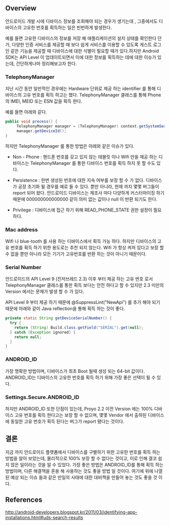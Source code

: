 ## Overview

안드로이드 개발 시에 디바이스 정보를 조회해야 되는 경우가 생기는데 , 그중에서도 디바이스의 고유한 번호를 획득하는 일은 빈번하게 발생한다. 

예를 들면 고유한 디바이스의 정보를 저장 해 애플리케이션의 설치 상태를 확인한다 던가, 다양한 인증 서비스를 제공할 때 보다 쉽게 서비스를 이용할 수 있도록 게스트 로그인 같은 기능을 제공할 때 디바이스에 대한 식별이 필요할 때가 있다.하지만 Android SDK는 API Level 이 업데이트되면서 이에 대한 정보를 획득하는 데에 대한 이슈가 있는데, 간단하게나마 정리해보고자 한다. 


### TelephonyManager 


지난 시간 동안 일반적인 경우에는 Hardware 단위로 제공 하는 identifier 를 통해 디바이스의 고유 번호를 획득 하고는 했다. TelephonyManager 클래스를 통해 Phone의 IMEI, MEID 또는 ESN 값을 획득 한다.

예를 들면 아래와 같다.

``` java
public void precess() {
     TelephonyManager manager = (TelephonyManager) context.getSystemService(Context.TELEPHONY_SERVICE);
     manager.getDeviceId();
}
```

하지만 TelephonyManager  를 통한 방법은 아래와 같은  이슈가 있다.

- Non - Phone : 핸드폰 번호를 갖고 있지 않는 태블릿 이나 Wifi 만을 제공 하는 디바이스는 TelephonyManager 를 통한 디바이스 번호를 획득 하지 못 할 수도 있다.

- Persistence : 한번 생성된 번호에 대한 지속 여부를 보장 할 수 가 없다. 디바이스가 공장 초기화 될 경우를 예로 들 수 있다. 뿐만 아니라, 현재 까지 몇몇 버그들이 report 되어 왔다. 안드로이드 디바이스는 제조사 마다 다양하게 커스터마이징 하기 때문에 000000000000000 같이 의미 없는 값이나 null 이 반환 되기도 한다.

- Privilege : 디바이스에 접근 하기 위해  READ_PHONE_STATE  권한 설정이 필요 하다. 



### Mac address

Wifi 나 blue-tooth 를 사용 하는 디바이스에서 획득 가능 하다. 하지만 디바이스의 고유 번호를 획득 하기 위한 용도로는 추천 되지 않는다. Wifi 가 항상 켜져 있다고 보장 할 수 없을 뿐만 아니라 모든 기기가 고유번호를 반환 하는 것이 아니기 때문이다.




### Serial Number

안드로이드의 API Level 9 (진저브레드 2.3) 이후 부터 제공 하는 고유 번호 로서 TelephonyManager 클래스를 통한 획득 보다는 안전 하다고 할 수 있지만 2.3 미만의 Version 에서는 문제가 발생 할 수 가 있다.

API Level 9 부터 제공 하기 때문에 @SuppressLint("NewApi") 를 추가 해야 되기 때문에 아래와 같이 Java reflection을 통해 획득 하는 것이 좋다. 

``` java
private static String getDeviceSerialNumber() {
  try {
    return (String) Build.class.getField("SERIAL").get(null);
  } catch (Exception ignored) {
    return null;
  }
}
```


### ANDROID_ID

가장 명확한 방법이며, 디바이스가 최초 Boot 될때 생성 되는 64-bit 값이다. ANDROID_ID는 디바이스의 고유한 번호를 획득 하기 위해 가장 좋은 선택이 될 수 있다. 

### Settings.Secure.ANDROID_ID
하지만 ANDROID_ID 또한 단점이 있는데, Proyo 2.2 이전 Version 에는 100% 디바이스 고유 번호를 획득 한다고는 보장 할 수 없으며, 몇몇 Vendor 에서 출하된 디바이스에 동일한 고유 번호가 획득 된다는 버그가 report 됐다는 것이다.




## 결론 

지금 까지 안드로이드 플랫폼에서 디바이스를 구별하기 위한 고유한 번호를 획득 하는 방법을 알아 보았는데, 물리적으로 100% 보장 할 수 없다는 것이고, 이로 인해 결코 쉽지 않은 일이라는 것을 알 수 있었다. 가장 좋은 방법은 ANDROID_ID를 통해 획득 하는 방법이며, 다른 해결책을 혼용 해 사용하는 것도 좋을 방법 일 것이다. 여기에 위에 나열된 예상 되는 이슈 들과 같은 만일의 사태에 대한 대비책을 만들어 놓는 것도 좋을 것 이다.


## References
http://android-developers.blogspot.kr/2011/03/identifying-app-installations.html#uds-search-results 

